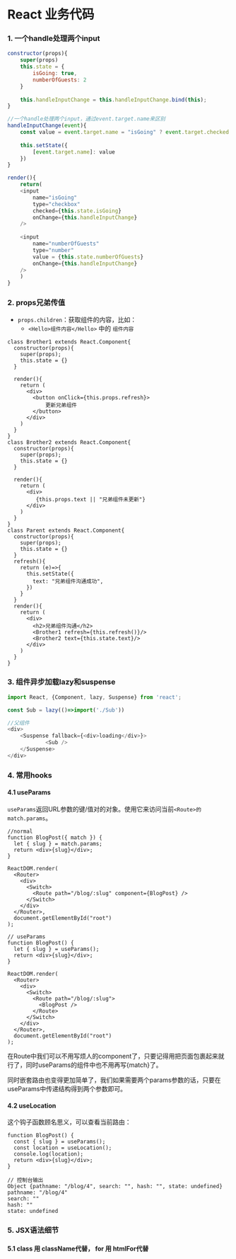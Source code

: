 # React 业务代码



### 1. 一个handle处理两个input

```js
constructor(props){
	super(props)
	this.state = {
        isGoing: true,
        numberOfGuests: 2
	}
   	
    this.handleInputChange = this.handleInputChange.bind(this);
}

//一个handle处理两个input，通过event.target.name来区别
handleInputChange(event){
    const value = event.target.name = "isGoing" ? event.target.checked : event.target.value
    
    this.setState({
        [event.target.name]: value
    })
}

render(){
    return(
    <input
        name="isGoing"
        type="checkbox"
        checked={this.state.isGoing}
		onChange={this.handleInputChange}
	/>
            
    <input
        name="numberOfGuests"
        type="number"
		value = {this.state.numberOfGuests}
		onChange={this.handleInputChange}
	/>        
    )
}
```



### 2. props兄弟传值

- `props.children`：获取组件的内容，比如：
  - `<Hello>组件内容</Hello>` 中的 `组件内容`

```react
class Brother1 extends React.Component{
  constructor(props){
    super(props);
    this.state = {}
  }
  
  render(){
    return (
      <div>
        <button onClick={this.props.refresh}>
            更新兄弟组件
        </button>
      </div>
    )
  }
}
class Brother2 extends React.Component{
  constructor(props){
    super(props);
    this.state = {}
  }
  
  render(){
    return (
      <div>
         {this.props.text || "兄弟组件未更新"}
      </div>
    )
  }
}
class Parent extends React.Component{
  constructor(props){
    super(props);
    this.state = {}
  }
  refresh(){
    return (e)=>{
      this.setState({
        text: "兄弟组件沟通成功",
      })
    }
  }
  render(){
    return (
      <div>
        <h2>兄弟组件沟通</h2>
        <Brother1 refresh={this.refresh()}/>
        <Brother2 text={this.state.text}/>
      </div>
    )
  }
}
```



### 3. 组件异步加载lazy和suspense

```js
import React, {Component, lazy, Suspense} from 'react';

const Sub = lazy(()=>import('./Sub'))

//父组件
<div>
    <Suspense fallback={<div>loading</div>}>
            <Sub />
    </Suspense>
</div>
```



### 4. 常用hooks

#### 4.1 useParams

`useParams`返回URL参数的键/值对的对象。使用它来访问当前`<Route>的match.params`。

```react
//normal
function BlogPost({ match }) {
  let { slug } = match.params;
  return <div>{slug}</div>;
}

ReactDOM.render(
  <Router>
    <div>
      <Switch>
        <Route path="/blog/:slug" component={BlogPost} />
      </Switch>
    </div>
  </Router>,
  document.getElementById("root")
);

// useParams
function BlogPost() {
  let { slug } = useParams();
  return <div>{slug}</div>;
}

ReactDOM.render(
  <Router>
    <div>
      <Switch>
        <Route path="/blog/:slug">
          <BlogPost />
        </Route>
      </Switch>
    </div>
  </Router>,
  document.getElementById("root")
);
```

在Route中我们可以不用写烦人的component了，只要记得用把页面包裹起来就行了，同时useParams的组件中也不用再写{match}了。

同时嵌套路由也变得更加简单了，我们如果需要两个params参数的话，只要在useParams中传递结构得到两个参数即可。



#### 4.2 useLocation

这个钩子函数顾名思义，可以查看当前路由：

```react
function BlogPost() {
  const { slug } = useParams();
  const location = useLocation();
  console.log(location);
  return <div>{slug}</div>;
}

// 控制台输出
Object {pathname: "/blog/4", search: "", hash: "", state: undefined}
pathname: "/blog/4"
search: ""
hash: ""
state: undefined
```



### 5. JSX语法细节

#### 5.1 class 用 className代替， for 用 htmlFor代替

